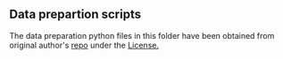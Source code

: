 ## Data prepartion scripts
The data preparation python files in this folder have been obtained from original author's [repo](https://github.com/xinntao/BasicSR) under the [License.](./LICENSE)
